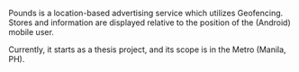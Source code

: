 Pounds is a location-based advertising service which utilizes Geofencing. Stores and information are displayed relative to the position of the (Android) mobile user.

Currently, it starts as a thesis project, and its scope is in the Metro (Manila, PH).